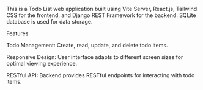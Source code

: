 This is a Todo List web application built using Vite Server, React.js, Tailwind CSS for the frontend, and Django REST Framework for the backend. SQLite database is used for data storage.

Features

Todo Management: Create, read, update, and delete todo items.

Responsive Design: User interface adapts to different screen sizes for optimal viewing experience.

RESTful API: Backend provides RESTful endpoints for interacting with todo items.
